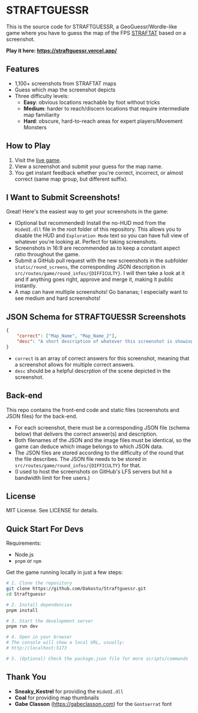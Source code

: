 # STRAFTGUESSR

This is the source code for STRAFTGUESSR, a GeoGuessr/Wordle-like game where you have to guess the map of the FPS [STRAFTAT](https://store.steampowered.com/app/2386720/STRAFTAT/) based on a screenshot.

**Play it here: https://straftguessr.vercel.app/**

## Features

- 1,100+ screenshots from STRAFTAT maps
- Guess which map the screenshot depicts
- Three difficulty levels:
  - **Easy**: obvious locations reachable by foot without tricks
  - **Medium**: harder to reach/discern locations that require intermediate map familiarity
  - **Hard**: obscure, hard-to-reach areas for expert players/Movement Monsters

## How to Play

1. Visit the [live game](https://straftguessr.vercel.app/).
2. View a screenshot and submit your guess for the map name.
3. You get instant feedback whether you're correct, incorrect, or almost correct (same map group, but different suffix).

## I Want to Submit Screenshots!

Great! Here's the easiest way to get your screenshots in the game:

- (Optional but recommended) Install the no-HUD mod from the `HideUI.dll` file in the root folder of this repository. This allows you to disable the HUD and `Exploration Mode` text so you can have full view of whatever you're looking at. Perfect for taking screenshots.
- Screenshots in 16:9 are recommended as to keep a constant aspect ratio throughout the game.
- Submit a GitHub pull request with the new screenshots in the subfolder `static/round_screens`, the corresponding JSON description in `src/routes/game/round_infos/{DIFFICULTY}`. I will then take a look at it and if anything goes right, approve and merge it, making it public instantly.
- A map can have multiple screenshots! Go bananas; I especially want to see medium and hard screenshots!

## JSON Schema for STRAFTGUESSR Screenshots

```json
{
	"correct": ["Map_Name", "Map_Name_2"],
	"desc": "A short description of whatever this screenshot is showing."
}
```

- `correct` is an array of correct answers for this screenshot, meaning that a screenshot allows for multiple correct answers.
- `desc` should be a helpful descrption of the scene depicted in the screenshot.

## Back-end

This repo contains the front-end code and static files (screenshots and JSON files) for the back-end.

- For each screenshot, there must be a corresponding JSON file (schema below) that delivers the correct answer(s) and description.
- Both filenames of the JSON and the image files must be identical, so the game can deduce which image belongs to which JSON data.
- The JSON files are stored according to the difficulty of the round that the file describes. The JSON file needs to be stored in `src/routes/game/round_infos/{DIFFICULTY}` for that.
- (I used to host the screenshots on GitHub's LFS servers but hit a bandwidth limit for free users.)

## License

MIT License. See LICENSE for details.

## Quick Start For Devs

Requirements:

* Node.js
* `pnpm` or `npm`

Get the game running locally in just a few steps:

```bash
# 1. Clone the repository
git clone https://github.com/Dakostu/Straftguessr.git
cd Straftguessr

# 2. Install dependencies
pnpm install

# 3. Start the development server
pnpm run dev

# 4. Open in your browser
# The console will show a local URL, usually:
# http://localhost:5173

# 5. (Optional) Check the package.json file for more scripts/commands
```

## Thank You

- **Sneaky_Kestrel** for providing the `HideUI.dll`
- **Coal** for providing map thumbnails
- **Gabe Classon** (https://gabeclasson.com) for the `Gontserrat` font
